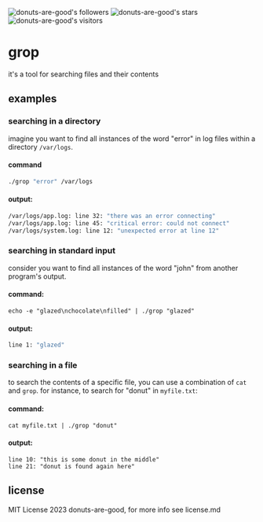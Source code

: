 ![donuts-are-good's followers](https://img.shields.io/github/followers/donuts-are-good?&color=555&style=for-the-badge&label=followers) ![donuts-are-good's stars](https://img.shields.io/github/stars/donuts-are-good?affiliations=OWNER%2CCOLLABORATOR&color=555&style=for-the-badge) ![donuts-are-good's visitors](https://komarev.com/ghpvc/?username=donuts-are-good&color=555555&style=for-the-badge&label=visitors)

# grop

it's a tool for searching files and their contents

## examples

### searching in a directory

imagine you want to find all instances of the word "error" in log files within a directory `/var/logs`.

#### command
```bash
./grop "error" /var/logs
```
#### output:

```bash
/var/logs/app.log: line 32: "there was an error connecting"
/var/logs/app.log: line 45: "critical error: could not connect"
/var/logs/system.log: line 12: "unexpected error at line 12"
```

### searching in standard input

consider you want to find all instances of the word "john" from another program's output.

#### command:

```
echo -e "glazed\nchocolate\nfilled" | ./grop "glazed"
```

#### output:

```bash
line 1: "glazed"
```

### searching in a file

to search the contents of a specific file, you can use a combination of `cat` and `grop`. for instance, to search for "donut" in `myfile.txt`:

#### command:

```
cat myfile.txt | ./grop "donut"
```

#### output:

```
line 10: "this is some donut in the middle"
line 21: "donut is found again here"
```

## license

MIT License 2023 donuts-are-good, for more info see license.md
